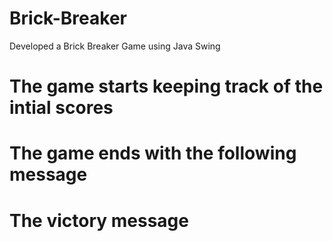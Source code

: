 # Brick-Breaker

Developed a Brick Breaker Game using Java Swing


# The game starts keeping track of the intial scores




# The game ends with the following message




# The victory message 


